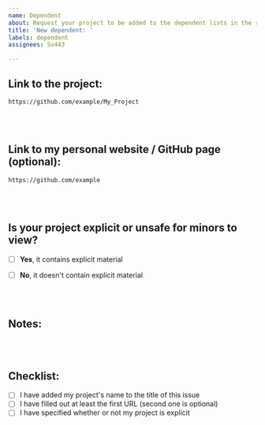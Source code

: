 ```yaml
---
name: Dependent
about: Request your project to be added to the dependent lists in the readme and documentation or suggest an edit to a dependent
title: 'New dependent: '
labels: dependent
assignees: Sv443

---
```


<!--
    If this issue is approved, your project will be added to these dependent lists:
    - https://jokeapi.dev/#dependents
    - https://github.com/Sv443/JokeAPI#readme    (scroll down all the way)
-->

## Link to the project:
<!-- Add a single URL to the dependent project here -->
```
https://github.com/example/My_Project
```


<br><br>

## Link to my personal website / GitHub page (optional):
<!-- Add a single URL to your website or GitHub page (or something similar) here -->
```
https://github.com/example
```


<br><br>

## Is your project explicit or unsafe for minors to view?
<!-- Please check the option that fits your project (add an x between the square brackets or submit the issue, then click the checkbox) -->
- [ ] **Yes**, it contains explicit material
- [ ] **No**, it doesn't contain explicit material


<br><br>

## Notes:
<!-- If you only want your project to show up on one of the dependent lists or you have some other thing you need the developer(s) to know, put it in this section -->



<br><br>

## Checklist:
- [ ] I have added my project's name to the title of this issue
- [ ] I have filled out at least the first URL (second one is optional)
- [ ] I have specified whether or not my project is explicit
